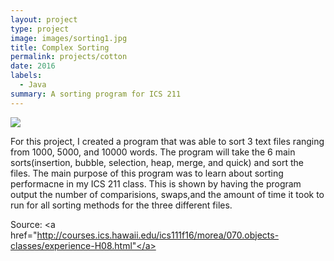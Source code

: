 ```yaml
---
layout: project
type: project
image: images/sorting1.jpg
title: Complex Sorting 
permalink: projects/cotton
date: 2016
labels:
  - Java
summary: A sorting program for ICS 211
---
```


<img class="ui centered middle image" src="../images/sorting.jpg">

For this project, I created a program that was able to sort 3 text files ranging from 1000, 5000, and 10000 words. The program will take the 6 main sorts(insertion, bubble, selection, heap, merge, and quick) and sort the files. The main purpose of this program was to learn about sorting performacne in my ICS 211 class. This is shown by having the program output the number of comparisions, swaps,and the amount of time it took to run for all sorting methods for the three different files.



Source: <a href="http://courses.ics.hawaii.edu/ics111f16/morea/070.objects-classes/experience-H08.html"</a>

